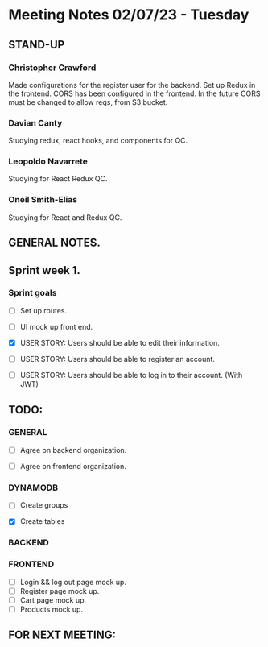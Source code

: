# Meeting Notes 02/07/23 - Tuesday

## STAND-UP
### Christopher Crawford

Made configurations for the register user for the backend. Set up Redux in the frontend. CORS has been configured in the frontend. In the future CORS
must be changed to allow reqs, from S3 bucket.

### Davian Canty

Studying redux, react hooks, and components for QC. 

### Leopoldo Navarrete

Studying for React Redux QC.

### Oneil Smith-Elias

Studying for React and Redux QC.

## GENERAL NOTES.

## Sprint week 1.
### Sprint goals
- [ ] Set up routes.
- [ ] UI mock up front end.
- [x] USER STORY: Users should be able to edit their information.
- [ ] USER STORY: Users should be able to register an account.
- [ ] USER STORY: Users should be able to log in to their account. (With JWT)


## TODO:
### GENERAL
- [ ] Agree on backend organization.

- [ ] Agree on frontend organization.

### DYNAMODB

- [ ] Create groups

- [x] Create tables

### BACKEND


### FRONTEND
- [ ] Login && log out page mock up.
- [ ] Register page mock up.
- [ ] Cart page mock up.
- [ ] Products mock up.

## FOR NEXT MEETING: